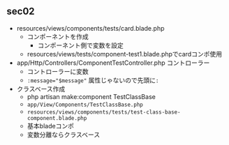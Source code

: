 ## sec02
- resources/views/components/tests/card.blade.php
  - コンポーネントを作成
    - コンポーネント側で変数を設定
  - resources/views/tests/component-test1.blade.phpでcardコンポ使用
- app/Http/Controllers/ComponentTestController.php コントローラー
  - コントローラーに変数
  - `:message="$message"` 属性じゃないので先頭に`:`
- クラスベース作成
  - php artisan make:component TestClassBase
  - `app/View/Components/TestClassBase.php`
  - `resources/views/components/tests/test-class-base-component.blade.php`
  - 基本bladeコンポ
  - 変数分離ならクラスベース